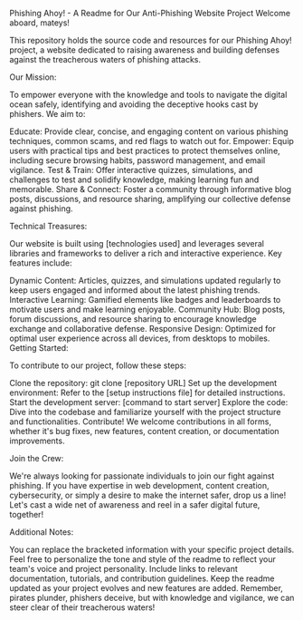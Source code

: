 Phishing Ahoy! - A Readme for Our Anti-Phishing Website Project
Welcome aboard, mateys!

This repository holds the source code and resources for our Phishing Ahoy! project, a website dedicated to raising awareness and building defenses against the treacherous waters of phishing attacks.

Our Mission:

  To empower everyone with the knowledge and tools to navigate the digital ocean safely, identifying and avoiding the deceptive hooks cast by phishers. We aim to:

  Educate: Provide clear, concise, and engaging content on various phishing techniques, common scams, and red flags to watch out for.
  Empower: Equip users with practical tips and best practices to protect themselves online, including secure browsing habits, password management, and email vigilance.
  Test & Train: Offer interactive quizzes, simulations, and challenges to test and solidify knowledge, making learning fun and memorable.
  Share & Connect: Foster a community through informative blog posts, discussions, and resource sharing, amplifying our collective defense against phishing.

Technical Treasures:

  Our website is built using [technologies used] and leverages several libraries and frameworks to deliver a rich and interactive experience. Key features include:

  Dynamic Content: Articles, quizzes, and simulations updated regularly to keep users engaged and informed about the latest phishing trends.
  Interactive Learning: Gamified elements like badges and leaderboards to motivate users and make learning enjoyable.
  Community Hub: Blog posts, forum discussions, and resource sharing to encourage knowledge exchange and collaborative defense.
  Responsive Design: Optimized for optimal user experience across all devices, from desktops to mobiles.
Getting Started:

  To contribute to our project, follow these steps:

  Clone the repository: git clone [repository URL]
  Set up the development environment: Refer to the [setup instructions file] for detailed instructions.
  Start the development server: [command to start server]
  Explore the code: Dive into the codebase and familiarize yourself with the project structure and functionalities.
  Contribute! We welcome contributions in all forms, whether it's bug fixes, new features, content creation, or documentation improvements.

Join the Crew:

  We're always looking for passionate individuals to join our fight against phishing. If you have expertise in web development, content creation, cybersecurity, or simply a desire to make the internet safer, drop us a line!
  Let's cast a wide net of awareness and reel in a safer digital future, together!

Additional Notes:

  You can replace the bracketed information with your specific project details.
  Feel free to personalize the tone and style of the readme to reflect your team's voice and project personality.
  Include links to relevant documentation, tutorials, and contribution guidelines.
  Keep the readme updated as your project evolves and new features are added.
  Remember, pirates plunder, phishers deceive, but with knowledge and vigilance, we can steer clear of their treacherous waters!
